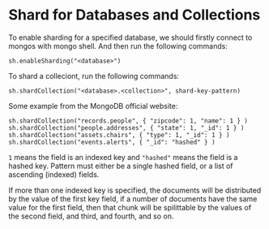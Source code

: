 # Shard for Databases and Collections

To enable sharding for a specified database, we should firstly connect to mongos with mongo shell. And then run the following commands:

  ```text
sh.enableSharding("<database>")
  ```

To shard a colleciont, run the following commands:

  ```text
sh.shardCollection("<database>.<collection>", shard-key-pattern)
  ```

Some example from the MongoDB official website:

  ```text
sh.shardCollection("records.people", { "zipcode": 1, "name": 1 } )
sh.shardCollection("people.addresses", { "state": 1, "_id": 1 } )
sh.shardCollection("assets.chairs", { "type": 1, "_id": 1 } )
sh.shardCollection("events.alerts", { "_id": "hashed" } )
  ```

`1` means the field is an indexed key and `"hashed"` means the field is a hashed key. Pattern must either be a single hashed field, or a list of ascending (indexed) fields.

If more than one indexed key is specified, the documents will be distributed by the value of the first key field, if a number of documents have the same value for the first field, then that chunk will be spilittable by the values of the second field, and third, and fourth, and so on.
